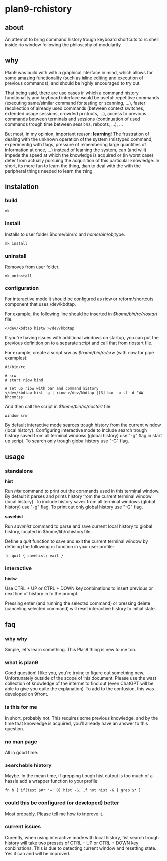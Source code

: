 # plan9-rchistory

## about

An attempt to bring command history trough keyboard shortcuts to rc shell inside rio window following the philosophy of modularity.

## why

Plan9 was build with with a graphical interface in mind, which allows for some amazing functionality (such as inline editing and execution of previous commands), and should be highly encouraged to try out.

That being said, there are use cases in which a command history functionality and keyboard interface would be useful: repetitive commands (executing same/similar command for testing or scanning, ...), faster recollection of already used commands (between context switches, extended usage sessions, crowded printouts, ...), access to previous commands between terminals and sessions (continuation of used commands trough time between sessions, reboots, ...), ...

But most, in my opinion, important reason: **learning**! The frustration of dealing with the unknown operation of the system (mistyped command, experimentig with flags, pressure of remembering large quantities of information at once, ...) instead of learning the system, can (and will) impede the speed at which the knowledge is acquired or (in worst case) deter from actually pursuing the acquisition of this particular knowledge. In short, its more fun to learn the thing, than to deal with the with the peripheral things needed to learn the thing.

## instalation

### build

`mk`

### install

Installs to user folder $home/bin/rc and $home/bin/$objtype.

`mk install`

### uninstall

Removes from user folder.

`mk uninstall`

### configuration

For interactive mode it should be configured as riow or reform/shortcuts component that uses /dev/kbdtap.

For example, the following line should be inserted in *$home/bin/rc/riostart* file:

`</dev/kbdtap histw >/dev/kbdtap`

If you're having issues with additional windows on startup, you can put the previous definition on to a separate script and call that from riostart file.

For example, create a script srw as *$home/bin/rc/srw* (with riow for pipe examples):

```
#!/bin/rc

# srw
# start riow bind

# set up riow with bar and command history
</dev/kbdtap hist -g | riow >/dev/kbdtap |[3] bar -p tl -d 'WW hh:mm:ss'
```

And then call the script in *$home/bin/rc/riostart* file:

`window srw`

By default interactive mode searces trough history from the current window (local history). Configuring interactive mode to include search trough history saved from all terminal windows (global history) use "-g" flag in start up script. To search only trough global history use "-G" flag.

## usage

### standalone

**hist**

Run *hist* command to print out the commands used in this terminal window. By default it parses and prints history from the current terminal window (local history). To include history saved from all terminal windows (global history) use "-g" flag. To print out only global history use "-G" flag.

**savehist**

Run *savehist* command to parse and save current local history to global history, located in $home/lib/rchistory file.

Define a *quit* function to save and exit the current terminal window by defining the following rc function in your user profile:

`fn quit { savehist; exit }`

### interactive

**histw**

Use CTRL + UP or CTRL + DOWN key conbinations to insert previous or next line of history in to the prompt.

Pressing enter (and running the selected command) or pressing delete (canceling selected command) will reset interactive history to initial state.

## faq

### why why

Simple, let's learn something. This Plan9 thing is new to me too.

### what is plan9

Good question! I like you, you're trying to figure out something new. Unfortunately outside of the scope of this document. Please use the wast collection of knowledge of the internet to find out (even ChatGPT will be able to give you quite the explanation). To add to the confusion, this was developed on 9front.

### is this for me

In short, probably not. This requires some previous knowledge, and by the time that knowledge is acquired, you'll already have an answer to this question.

### no man page

All in good time.

### searchable history

Maybe. In the mean time, if grepping trough hist output is too much of a hassle add a wrapper function to your profile:

`fn h { if(test $#* '=' 0) hist -G; if not hist -G | grep $* }`

### could this be configured (or developed) better

Most probably. Please tell me how to improve it.

### current issues

Curently, when using interactive mode with local history, fist search trough history will take two presses of CTRL + UP or CTRL + DOWN key conbinations. This is due to detecting current window and resetting state. Yes it can and will be improved.